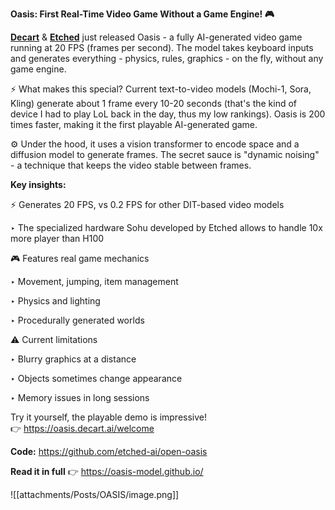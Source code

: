 
**Oasis: First Real-Time Video Game Without a Game Engine! 🎮**

[**Decart**](https://www.linkedin.com/feed/?trk=guest_homepage-basic_google-one-tap-submit#) & [**Etched**](https://www.linkedin.com/feed/?trk=guest_homepage-basic_google-one-tap-submit#) just released Oasis - a fully AI-generated video game running at 20 FPS (frames per second). The model takes keyboard inputs and generates everything - physics, rules, graphics - on the fly, without any game engine.

⚡️ What makes this special? Current text-to-video models (Mochi-1, Sora, Kling) generate about 1 frame every 10-20 seconds (that's the kind of device I had to play LoL back in the day, thus my low rankings). Oasis is 200 times faster, making it the first playable AI-generated game.

⚙️ Under the hood, it uses a vision transformer to encode space and a diffusion model to generate frames. The secret sauce is "dynamic noising" - a technique that keeps the video stable between frames.

**Key insights:**

⚡️ Generates 20 FPS, vs 0.2 FPS for other DIT-based video models

‣ The specialized hardware Sohu developed by Etched allows to handle 10x more player than H100

🎮 Features real game mechanics

‣ Movement, jumping, item management

‣ Physics and lighting

‣ Procedurally generated worlds

⚠️ Current limitations

‣ Blurry graphics at a distance

‣ Objects sometimes change appearance

‣ Memory issues in long sessions

Try it yourself, the playable demo is impressive! 👉 https://oasis.decart.ai/welcome


**Code:** https://github.com/etched-ai/open-oasis

**Read it in full** 👉 https://oasis-model.github.io/

![[attachments/Posts/OASIS/image.png]]

